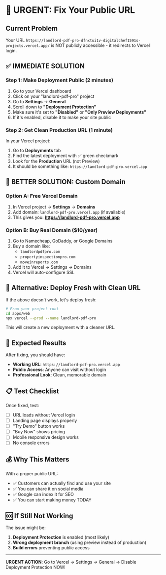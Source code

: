 # 🚨 URGENT: Fix Your Public URL

## Current Problem
Your URL `https://landlord-pdf-pro-dfnxtui1v-digitalchef1591s-projects.vercel.app/` is NOT publicly accessible - it redirects to Vercel login.

## ✅ IMMEDIATE SOLUTION

### Step 1: Make Deployment Public (2 minutes)
1. Go to your Vercel dashboard
2. Click on your "landlord-pdf-pro" project
3. Go to **Settings** → **General**
4. Scroll down to **"Deployment Protection"**
5. Make sure it's set to **"Disabled"** or **"Only Preview Deployments"**
6. If it's enabled, disable it to make your site public

### Step 2: Get Clean Production URL (1 minute)
In your Vercel project:
1. Go to **Deployments** tab
2. Find the latest deployment with ✅ green checkmark
3. Look for the **Production** URL (not Preview)
4. It should be something like: `https://landlord-pdf-pro.vercel.app`

## 🎯 BETTER SOLUTION: Custom Domain

### Option A: Free Vercel Domain
1. In Vercel project → **Settings** → **Domains**
2. Add domain: `landlord-pdf-pro.vercel.app` (if available)
3. This gives you: **https://landlord-pdf-pro.vercel.app**

### Option B: Buy Real Domain ($10/year)
1. Go to Namecheap, GoDaddy, or Google Domains
2. Buy a domain like:
   - `landlordpdfpro.com`
   - `propertyinspectionpro.com`
   - `moveinreports.com`
3. Add it to Vercel → Settings → Domains
4. Vercel will auto-configure SSL

## 🔧 Alternative: Deploy Fresh with Clean URL

If the above doesn't work, let's deploy fresh:

```bash
# From your project root
cd apps/web
npx vercel --prod --name landlord-pdf-pro
```

This will create a new deployment with a cleaner URL.

## 🚀 Expected Results

After fixing, you should have:
- **Working URL**: `https://landlord-pdf-pro.vercel.app`
- **Public Access**: Anyone can visit without login
- **Professional Look**: Clean, memorable domain

## 📋 Test Checklist

Once fixed, test:
- [ ] URL loads without Vercel login
- [ ] Landing page displays properly
- [ ] "Try Demo" button works
- [ ] "Buy Now" shows pricing
- [ ] Mobile responsive design works
- [ ] No console errors

## 💰 Why This Matters

With a proper public URL:
- ✅ Customers can actually find and use your site
- ✅ You can share it on social media
- ✅ Google can index it for SEO
- ✅ You can start making money TODAY

## 🆘 If Still Not Working

The issue might be:
1. **Deployment Protection** is enabled (most likely)
2. **Wrong deployment branch** (using preview instead of production)
3. **Build errors** preventing public access

---

**URGENT ACTION**: Go to Vercel → Settings → General → Disable Deployment Protection NOW!
